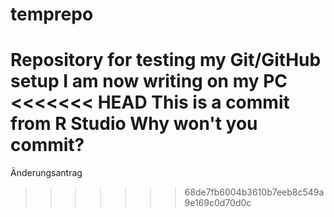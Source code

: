 # temprepo
Repository for testing my Git/GitHub setup
I am now writing on my PC 
<<<<<<< HEAD
This is a commit from R Studio
Why won't you commit?
=======
 Änderungsantrag 
>>>>>>> 68de7fb6004b3610b7eeb8c549a9e169c0d70d0c
